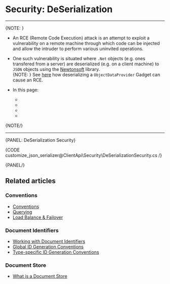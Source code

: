 # Security: DeSerialization
---

{NOTE: }

* An RCE (Remote Code Execution) attack is an attempt to exploit a vulnerability 
  on a remote machine through which code can be injected and allow the intruder 
  to perform various uninvited operations.  
* One such vulnerability is situated where `.Net` objects (e.g. ones transfered 
  from a server) are deserialized (e.g. on a client machine) to `JSON` objects 
  using the [Newtonsoft](https://www.newtonsoft.com/json) library.  
   {NOTE: }
   See [here](https://book.hacktricks.xyz/pentesting-web/deserialization/basic-.net-deserialization-objectdataprovider-gadgets-expandedwrapper-and-json.net#abusing-json.net) 
   how deserializing a `ObjectDataProvider` Gadget can cause an RCE.  

  



* In this page:  
  * [](../../)  
  * [](../../)  
  * [](../../)  
  * [](../../)  

{NOTE/}

---

{PANEL: DeSerialization Security}

{CODE customize_json_serializer@ClientApi\Security\DeSerializationSecurity.cs /}

{PANEL/}

## Related articles

### Conventions

- [Conventions](../../client-api/configuration/conventions)
- [Querying](../../client-api/configuration/querying)
- [Load Balance & Failover](../../client-api/configuration/load-balance/overview)

### Document Identifiers

- [Working with Document Identifiers](../../client-api/document-identifiers/working-with-document-identifiers)
- [Global ID Generation Conventions](../../client-api/configuration/identifier-generation/global)
- [Type-specific ID Generation Conventions](../../client-api/configuration/identifier-generation/type-specific)

### Document Store

- [What is a Document Store](../../client-api/what-is-a-document-store)
